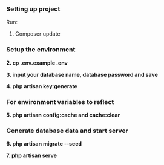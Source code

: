 <h3><b>Setting up project</b></h3>

Run:

1. Composer update

<p><h3><b>Setup the environment</h3></p>
<p>2. cp .env.example .env</p>
<p>3. input your database name, database password and save</p>
<p>4. php artisan key:generate</p>
<p></p>
<p><h3><b>For environment variables to reflect</h3></p>
<p>5. php artisan config:cache and cache:clear</p>
<p></p>
<p><h3><b>Generate database data and start server</h3></p>
<p>6. php artisan migrate --seed</p>
<p>7. php artisan serve</p>

